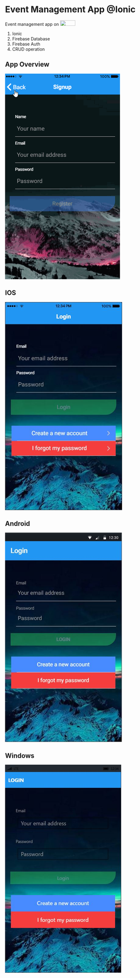 # Event Management App @Ionic
Event management app on <img src="http://blog.pdsullivan.com/assets/ionic-logo.png" width="50" height="18">

1. Ionic
2. Firebase Database
3. Firebase Auth
4. CRUD operation

## App Overview
![Event Management App](https://github.com/hamzaavvan/event-management-ionic/blob/master/screenshots/event-management-app.gif?raw=true)

## IOS
![Event Management App](https://github.com/hamzaavvan/event-management-ionic/blob/master/screenshots/1-a.JPG?raw=true)

## Android
![Event Management App](https://github.com/hamzaavvan/event-management-ionic/blob/master/screenshots/1-c.JPG)

## Windows
![Event Management App](https://github.com/hamzaavvan/event-management-ionic/blob/master/screenshots/1-b.JPG)
